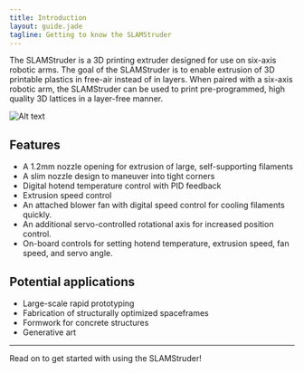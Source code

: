 ```yaml
---
title: Introduction
layout: guide.jade
tagline: Getting to know the SLAMStruder
---
```


The SLAMStruder is a 3D printing extruder designed for use on six-axis robotic arms. The goal of the SLAMStruder is to enable extrusion of 3D printable plastics in free-air instead of in layers. When paired with a six-axis robotic arm, the SLAMStruder can be used to print pre-programmed, high quality 3D lattices in a layer-free manner.

![Alt text](/assets/img/general/mounted_from_below.jpg)

## Features

- A 1.2mm nozzle opening for extrusion of large, self-supporting filaments
- A slim nozzle design to maneuver into tight corners
- Digital hotend temperature control with PID feedback
- Extrusion speed control
- An attached blower fan with digital speed control for cooling filaments quickly.
- An additional servo-controlled rotational axis for increased position control. 
- On-board controls for setting hotend temperature, extrusion speed, fan speed, and servo angle.

## Potential applications
- Large-scale rapid prototyping
- Fabrication of structurally optimized spaceframes
- Formwork for concrete structures
- Generative art

------

Read on to get started with using the SLAMStruder!
